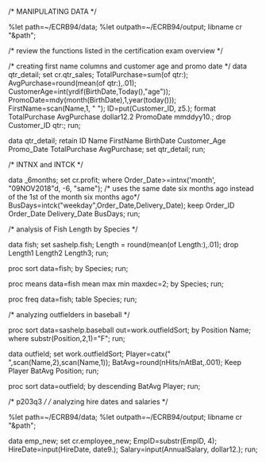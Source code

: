 /* MANIPULATING DATA */

%let path=~/ECRB94/data;
%let outpath=~/ECRB94/output;
libname cr "&path";

/* review the functions listed in the certification exam overview */

/* creating first name columns and customer age and promo date */
data qtr_detail;
	set cr.qtr_sales;
	TotalPurchase=sum(of qtr:);
	AvgPurchase=round(mean(of qtr:),.01);
	CustomerAge=int(yrdif(BirthDate,Today(),"age"));
	PromoDate=mdy(month(BirthDate),1,year(today()));
	FirstName=scan(Name,1, " ");
	ID=put(Customer_ID, z5.);
	format TotalPurchase AvgPurchase dollar12.2 PromoDate mmddyy10.;
	drop Customer_ID qtr:;
run;

data qtr_detail;
	retain ID Name FirstName BirthDate Customer_Age Promo_Date TotalPurchase AvgPurchase;
	set qtr_detail;
run;

/* INTNX and INTCK */

data _6months;
	set cr.profit;
	where Order_Date>=intnx('month', "09NOV2018"d, -6, "same"); /* uses the same date six months ago instead
	of the 1st of the month six months ago*/
	BusDays=intck("weekday",Order_Date,Delivery_Date);
	keep Order_ID Order_Date Delivery_Date BusDays;
run;

/* analysis of Fish Length by Species */

data fish; 
	set sashelp.fish;
	Length = round(mean(of Length:),.01);
	drop Length1 Length2 Length3;
run;

proc sort data=fish;
	by Species;
run;

proc means data=fish mean max min maxdec=2;
	by Species;
run;

proc freq data=fish;
	table Species;
run;

/* analyzing outfielders in baseball */

proc sort data=sashelp.baseball out=work.outfieldSort;
	by Position Name;
	where substr(Position,2,1)="F";
run;

data outfield;
	set work.outfieldSort;
	Player=catx(" ",scan(Name,2),scan(Name,1));
	BatAvg=round(nHits/nAtBat,.001);
	Keep Player BatAvg Position;
run;

proc sort data=outfield;
	by descending BatAvg Player;
run;

/* p203q3 */
/* analyzing hire dates and salaries */

%let path=~/ECRB94/data;
%let outpath=~/ECRB94/output;
libname cr "&path";

data emp_new;
	set cr.employee_new;
	EmpID=substr(EmpID, 4);
	HireDate=input(HireDate, date9.);
	Salary=input(AnnualSalary, dollar12.);
run;
